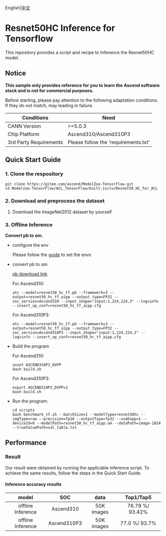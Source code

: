 English|[中文](README.md)

# Resnet50HC Inference for Tensorflow 

This repository provides a script and recipe to Inference the Resnet50HC model.

## Notice
**This sample only provides reference for you to learn the Ascend software stack and is not for commercial purposes.**

Before starting, please pay attention to the following adaptation conditions. If they do not match, may leading in failure.

| Conditions | Need |
| --- | --- |
| CANN Version | >=5.0.3 |
| Chip Platform| Ascend310/Ascend310P3 |
| 3rd Party Requirements| Please follow the 'requirements.txt' |

## Quick Start Guide

### 1. Clone the respository

```shell
git clone https://gitee.com/ascend/ModelZoo-TensorFlow.git
cd Modelzoo-TensorFlow/ACL_TensorFlow/built-in/cv/Resnet50_HC_for_ACL
```

### 2. Download and preprocess the dataset

1. Download the ImageNet2012 dataset by yourself



### 3. Offline Inference

**Convert pb to om.**

- configure the env

  Please follow the [guide](https://gitee.com/ascend/ModelZoo-TensorFlow/wikis/02.%E7%A6%BB%E7%BA%BF%E6%8E%A8%E7%90%86%E6%A1%88%E4%BE%8B/Ascend%E5%B9%B3%E5%8F%B0%E6%8E%A8%E7%90%86%E7%8E%AF%E5%A2%83%E5%8F%98%E9%87%8F%E8%AE%BE%E7%BD%AE?sort_id=6458719) to set the envs


- convert pb to om

  [pb download link](https://obs-9be7.obs.cn-east-2.myhuaweicloud.com/003_Atc_Models/modelzoo/Official/cv/Resnet50HC_for_ACL.zip)

  For Ascend310:
  ```
  atc --model=resnet50_hc_tf.pb --framework=3 --output=resnet50_hc_tf_aipp --output_type=FP32 --soc_version=Ascend310 --input_shape="input:1,224,224,3" --log=info --insert_op_conf=resnet50_hc_tf_aipp.cfg
  ```
  For Ascend310P3:
  ```
  atc --model=resnet50_hc_tf.pb --framework=3 --output=resnet50_hc_tf_aipp --output_type=FP32 --soc_version=Ascend310P3 --input_shape="input:1,224,224,3" --log=info --insert_op_conf=resnet50_hc_tf_aipp.cfg
  ```

- Build the program

  For Ascend310:
  ```
  unset ASCEND310P3_DVPP
  bash build.sh
  ```
  For Ascend310P3:
  ```
  export ASCEND310P3_DVPP=1
  bash build.sh
  ```

- Run the program:

  ```
  cd scripts
  bash benchmark_tf.sh --batchSize=1 --modelType=resnet50hc --imgType=raw --precision=fp16 --outputType=fp32 --useDvpp=1 --deviceId=0 --modelPath=resnet50_hc_tf_aipp.om --dataPath=image-1024 --trueValuePath=val_lable.txt
  ```



## Performance

### Result

Our result were obtained by running the applicable inference script. To achieve the same results, follow the steps in the Quick Start Guide.

#### Inference accuracy results

|       model     |  SOC  | **data**  |    Top1/Top5    |
| :---------------:|:-------:|:-------: | :-------------: |
| offline Inference| Ascend310     | 50K images | 76.79 %/ 93.42% |
| offline Inference| Ascend310P3     | 50K images | 77.0 %/ 93.7% |

